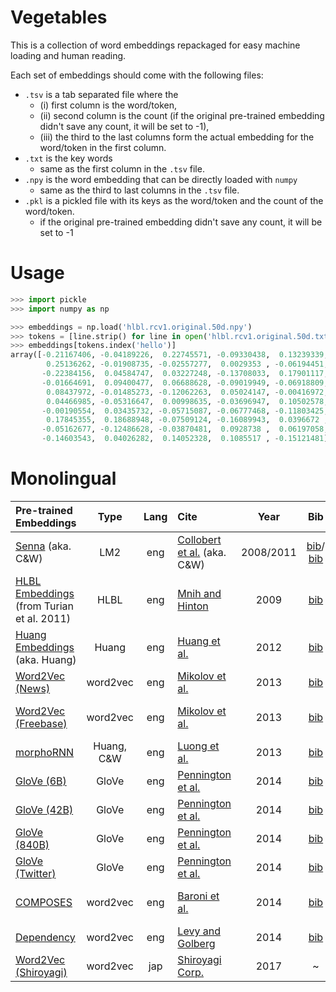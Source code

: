 # Vegetables 

This is a collection of word embeddings repackaged for easy machine loading and human reading. 

Each set of embeddings should come with the following files:
 
 - `.tsv` is a tab separated file where the 
   - (i) first column is the word/token, 
   - (ii) second column is the count (if the original pre-trained embedding didn't save any count, it will be set to -1), 
   - (iii) the third to the last columns form the actual embedding for the word/token in the first column.
 - `.txt` is the key words
   - same as the first column in the `.tsv` file.
 - `.npy` is the word embedding that can be directly loaded with `numpy`
   - same as the third to last columns in the `.tsv` file.
 - `.pkl` is a pickled file with its keys as the word/token and the count of the word/token.
   - if the original pre-trained embedding didn't save any count, it will be set to -1
 
 
Usage
====

```python
>>> import pickle 
>>> import numpy as np

>>> embeddings = np.load('hlbl.rcv1.original.50d.npy')
>>> tokens = [line.strip() for line in open('hlbl.rcv1.original.50d.txt')]
>>> embeddings[tokens.index('hello')]
array([-0.21167406, -0.04189226,  0.22745571, -0.09330438,  0.13239339,
        0.25136262, -0.01908735, -0.02557277,  0.0029353 , -0.06194451,
       -0.22384156,  0.04584747,  0.03227248, -0.13708033,  0.17901117,
       -0.01664691,  0.09400477,  0.06688628, -0.09019949, -0.06918809,
        0.08437972, -0.01485273, -0.12062263,  0.05024147, -0.00416972,
        0.04466985, -0.05316647,  0.00998635, -0.03696947,  0.10502578,
       -0.00190554,  0.03435732, -0.05715087, -0.06777468, -0.11803425,
        0.17845355,  0.18688948, -0.07509124, -0.16089943,  0.0396672 ,
       -0.05162677, -0.12486628, -0.03870481,  0.0928738 ,  0.06197058,
       -0.14603543,  0.04026282,  0.14052328,  0.1085517 , -0.15121481])
```


Monolingual 
=====

<!-- | [Turian Embeddings](https://www.kaggle.com/alvations/turian-embeddings) (aka. HLBL)|  Brown, C&W, HLBL | eng | [Turian et al.](http://anthology.aclweb.org/P/P10/P10-1040.pdf) | 2011 | [bib](https://aclanthology.info/papers/P10-1040/p10-1040.bib)| [![License](https://img.shields.io/badge/License-Unknown-ff69b4.svg)]() | [hlbl-embeddings](https://www.kaggle.com/alvations/vegetables-hlbl-embeddings) | -->

| Pre-trained Embeddings | Type | Lang | Cite | Year | Bib | License | Kaggle Dataset |
|:-|:-:|:-:|:-|:-:|:-:|:-:|:-|
| [Senna](https://ronan.collobert.com/senna/) (aka. C&W) | LM2 | eng | [Collobert et al.](http://www.jmlr.org/papers/volume12/collobert11a/collobert11a.pdf) (aka. C&W) | 2008/2011 | [bib](https://dl.acm.org/downformats.cfm?id=1390177&parent_id=1390156&expformat=bibtex)/<br>[bib](https://dl.acm.org/downformats.cfm?id=2078186&parent_id=1953048&expformat=bibtex) | [![License](https://img.shields.io/badge/License-Others-red.svg)](https://ronan.collobert.com/senna/download.html) | [senna-embeddings](https://www.kaggle.com/alvations/vegetables-senna-embeddings) |
| [HLBL Embeddings](https://www.kaggle.com/alvations/turian-embeddings) (from Turian et al. 2011)|  HLBL | eng | [Mnih and Hinton](http://papers.nips.cc/paper/3583-a-scalable-hierarchical-distributed-language-model) | 2009 | [bib](http://papers.nips.cc/paper/3583-a-scalable-hierarchical-distributed-language-model/bibtex)| [![License](https://img.shields.io/badge/License-Unknown-ff69b4.svg)]() | [hlbl-embeddings](https://www.kaggle.com/alvations/vegetables-hlbl-embeddings) |
| [Huang Embeddings](https://www.kaggle.com/alvations/huang-embeddings) (aka. Huang)| Huang | eng | [Huang et al.](http://www.aclweb.org/anthology/P12-1092) | 2012 | [bib](https://aclanthology.info/papers/P12-1092/p12-1092.bib)| [![License](https://img.shields.io/badge/License-Unknown-ff69b4.svg)]() | [huang-embeddings](https://www.kaggle.com/alvations/vegetables-huang-embeddings) | 
| [Word2Vec (News)](https://code.google.com/archive/p/word2vec/) | word2vec | eng |  [Mikolov et al.](https://arxiv.org/abs/1301.3781) | 2013 | [bib](https://dblp.uni-trier.de/rec/bibtex/journals/corr/abs-1301-3781) | [![License](https://img.shields.io/badge/License-Apache%202.0-blue.svg)](https://opensource.org/licenses/Apache-2.0) | [google-word2vec](https://www.kaggle.com/alvations/vegetables-google-word2vec) 
| [Word2Vec (Freebase)](https://code.google.com/archive/p/word2vec/) | word2vec | eng | [Mikolov et al.](https://arxiv.org/abs/1301.3781) | 2013| [bib](https://dblp.uni-trier.de/rec/bibtex/journals/corr/abs-1301-3781) | [![License](https://img.shields.io/badge/License-Apache%202.0-blue.svg)](https://opensource.org/licenses/Apache-2.0) | [google-word2vec-freebase](https://www.kaggle.com/alvations/vegetables-google-word2vec-freebase) |
| [morphoRNN](https://nlp.stanford.edu/~lmthang/morphoNLM/) | Huang, C&W | eng | [Luong et al.](http://www.aclweb.org/anthology/W13-3512) | 2013 | [bib](https://aclanthology.info/papers/W13-3512/w13-3512.bib) | [![License](https://img.shields.io/badge/License-Unknown-ff69b4.svg)]() | [csrnn-embeddings](https://www.kaggle.com/alvations/vegetables-csrnn-embeddings) | 
| [GloVe (6B)](https://nlp.stanford.edu/projects/glove/)      |GloVe| eng | [Pennington et al.](https://www.aclweb.org/anthology/D14-1162) | 2014 | [bib](https://aclanthology.info/papers/D14-1162/d14-1162.bib) | [![License](https://img.shields.io/badge/License-Apache%202.0-blue.svg)](https://opensource.org/licenses/Apache-2.0) | [stanford-glove-6b](https://www.kaggle.com/alvations/vegetables-stanford-glove-6b)|
| [GloVe (42B)](https://nlp.stanford.edu/projects/glove/)     |GloVe| eng | [Pennington et al.](https://www.aclweb.org/anthology/D14-1162) | 2014 |[bib](https://aclanthology.info/papers/D14-1162/d14-1162.bib) | [![License](https://img.shields.io/badge/License-Apache%202.0-blue.svg)](https://opensource.org/licenses/Apache-2.0) | [stanford-glove-42b](https://www.kaggle.com/alvations/vegetables-stanford-glove-42b)|
| [GloVe (840B)](https://nlp.stanford.edu/projects/glove/)    |GloVe| eng |[Pennington et al.](https://www.aclweb.org/anthology/D14-1162) | 2014 |[bib](https://aclanthology.info/papers/D14-1162/d14-1162.bib) | [![License](https://img.shields.io/badge/License-Apache%202.0-blue.svg)](https://opensource.org/licenses/Apache-2.0) | [stanford-glove-840b](https://www.kaggle.com/alvations/vegetables-stanford-glove-840b)|
| [GloVe (Twitter)](https://nlp.stanford.edu/projects/glove/) |GloVe| eng | [Pennington et al.](https://www.aclweb.org/anthology/D14-1162) | 2014 | [bib](https://aclanthology.info/papers/D14-1162/d14-1162.bib) | [![License](https://img.shields.io/badge/License-Apache%202.0-blue.svg)](https://opensource.org/licenses/Apache-2.0) | [stanford-glove-twitter](https://www.kaggle.com/alvations/vegetables-stanford-glove-twitter)|
| [COMPOSES](http://clic.cimec.unitn.it/composes/semantic-vectors.html)        | word2vec | eng | [Baroni et al.](http://www.aclweb.org/anthology/P14-1023) | 2014 | [bib](https://aclanthology.info/papers/P14-1023/p14-1023.bib) | [![License: CC BY 4.0](https://licensebuttons.net/l/by/4.0/80x15.png)](https://creativecommons.org/licenses/by/4.0/) | [composes-embeddings](https://www.kaggle.com/alvations/vegetables-composes-embeddings) |
| [Dependency](https://levyomer.wordpress.com/2014/04/25/dependency-based-word-embeddings/) | word2vec | eng | [Levy and Golberg](http://www.aclweb.org/anthology/P14-2050) | 2014 | [bib](https://aclanthology.info/papers/P14-2050/p14-2050.bib) | [![License](https://img.shields.io/badge/License-Unknown-ff69b4.svg)]() | [dependency-embeddings](https://www.kaggle.com/alvations/vegetables-dependency-embeddings)|
| [Word2Vec (Shiroyagi)](https://github.com/shiroyagicorp/japanese-word2vec-model-builder) | word2vec | jap | [Shiroyagi Corp.](http://aial.shiroyagi.co.jp/2017/02/japanese-word2vec-model-builder/) | 2017 | ~ | [![License: MIT](https://img.shields.io/badge/License-MIT-yellow.svg)](https://opensource.org/licenses/MIT) | [shiroyagi-word2vec](https://www.kaggle.com/alvations/vegetables-shiroyagi-word2vec) | 

<!-- 

| [ECO](https://github.com/azpoliak/eco)   | skip-embeds | eng | [Adam et al.](http://www.aclweb.org/anthology/E17-2081) | 2017 | | [![License](https://img.shields.io/badge/License-Unknown-ff69b4.svg)]() | ! [eco-embeddings]() | 



Multilingual
=====

| Pre-trained Embeddings | Type | #Langs | Langs | Cite | Year | Bib | License |  Kaggle Dataset |
|:-|:-:|:-:|:-:|:-:|:-:|:-:|:-|:-|
| [Polyglot](https://sites.google.com/site/rmyeid/projects/polyglot) | Senna | 117 | ... | [Al-Rfou et al.](http://www.google.com/url?q=http%3A%2F%2Fwww.aclweb.org%2Fanthology%2FW13-3520&sa=D&sntz=1&usg=AFQjCNHFu1aPKusZX5amgWa_RrOP9cbh6w) | 2013 | [bib]() | | |
| [HistWords](https://nlp.stanford.edu/projects/histwords/)        | word2vec |  4 | cmn,deu,eng,fre | [Hamilton et al.](https://aclweb.org/anthology/P/P16/P16-1141.pdf) | 2016 | [bib]() | [![License: ODbL](https://img.shields.io/badge/License-PDDL-brightgreen.svg)](https://opendatacommons.org/licenses/pddl/) | ! [histwords-embeddings]() | 
| [Fasttext](https://fasttext.cc/) | fasttext | 157 | ... | [Grave et al.](http://www.lrec-conf.org/proceedings/lrec2018/pdf/627.pdf) | 2018 | [bib]() | [![License: CC BY-SA 4.0](https://licensebuttons.net/l/by-sa/4.0/80x15.png)](https://creativecommons.org/licenses/by-sa/4.0/) | ! [fasttext-embeddings]() | 


-->

